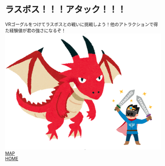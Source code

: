# ラスボス！！！アタック！！！   

VRゴーグルをつけてラスボスとの戦いに挑戦しよう！他のアトラクションで得た経験値が君の強さになるぞ！  
![桜](last-dungeon1.png)  
[MAP](https://takajo-soft22.github.io/attraction_map/)  
[HOME](https://takajo-soft28.github.io/ParkHP/)
